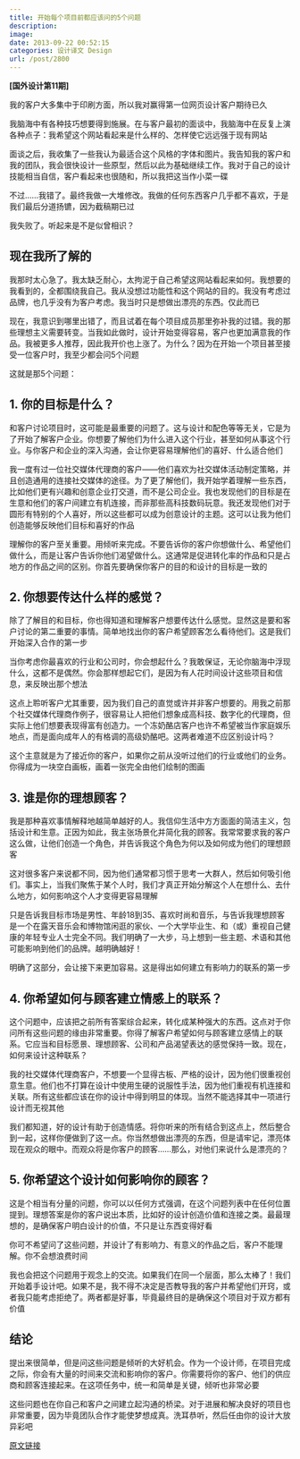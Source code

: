 ```yaml
---
title: 开始每个项目前都应该问的5个问题
description: 
image: 
date: 2013-09-22 00:52:15
categories: 设计译文 Design
url: /post/2800
---
```


**[国外设计第11期]**

我的客户大多集中于印刷方面，所以我对赢得第一位网页设计客户期待已久

我脑海中有各种技巧想要得到施展。在与客户最初的面谈中，我脑海中在反复上演各种点子：我希望这个网站看起来是什么样的、怎样使它远远强于现有网站

面谈之后，我收集了一些我认为最适合这个风格的字体和图片。我告知我的客户和我的团队，我会很快设计一些原型，然后以此为基础继续工作。我对于自己的设计技能相当自信，客户看起来也很随和，所以我把这当作小菜一碟

不过……我错了。最终我做一大堆修改。我做的任何东西客户几乎都不喜欢，于是我们最后分道扬镳，因为截稿期已过

我失败了。听起来是不是似曾相识？

## 现在我所了解的

我那时太心急了。我太缺乏耐心，太拘泥于自己希望这网站看起来如何。我想要的我看到的，全都围绕我自己。我从没想过功能性和这个网站的目的。我没有考虑过品牌，也几乎没有为客户考虑。我当时只是想做出漂亮的东西。仅此而已

现在，我意识到哪里出错了，而且试着在每个项目成员那里弥补我的过错。我的那些理想主义需要转变。当我如此做时，设计开始变得容易，客户也更加满意我的作品。我被更多人推荐，因此我开价也上涨了。为什么？因为在开始一个项目甚至接受一位客户时，我至少都会问5个问题

这就是那5个问题：

## 1. 你的目标是什么？

和客户讨论项目时，这可能是最重要的问题了。这与设计和配色等等无关，它是为了开始了解客户企业。你想要了解他们为什么进入这个行业，甚至如何从事这个行业。与你客户和企业的深入沟通，会让你更容易理解他们的喜好、什么适合他们

我一度有过一位社交媒体代理商的客户——他们喜欢为社交媒体活动制定策略，并且创造通用的连接社交媒体的途径。为了更了解他们，我开始学着理解一些东西，比如他们更有兴趣和创意企业打交道，而不是公司企业。我也发现他们的目标是在生意和他们的客户间建立有机连接，而非那些高科技数码玩意。我还发现他们对于圆形有特别的个人喜好，所以这些都可以成为创意设计的主题。这可以让我为他们创造能够反映他们目标和喜好的作品

理解你的客户至关重要。用倾听来完成。不要告诉你的客户你想做什么、希望他们做什么，而是让客户告诉你他们渴望做什么。这通常是促进转化率的作品和只是占地方的作品之间的区别。你首先要确保你客户的目的和设计的目标是一致的

## 2. 你想要传达什么样的感觉？

除了了解目的和目标，你也得知道和理解客户想要传达什么感觉。显然这是要和客户讨论的第二重要的事情。简单地找出你的客户希望顾客怎么看待他们。这是我们开始深入合作的第一步

当你考虑你最喜欢的行业和公司时，你会想起什么？我敢保证，无论你脑海中浮现什么，这都不是偶然。你会那样想起它们，是因为有人花时间设计这些项目和信息，来反映出那个想法

这点上聆听客户尤其重要，因为我们自己的直觉或许并非客户想要的。用我之前那个社交媒体代理商作例子，很容易让人把他们想象成高科技、数字化的代理商，但实际上他们想要表现得富有创造力。一个冻奶酪店客户也许不希望被当作家庭娱乐地点，而是面向成年人的有格调的高级奶酪吧。这两者难道不应区别设计吗？

这个主意就是为了接近你的客户，如果你之前从没听过他们的行业或他们的业务。你得成为一块空白画板，画着一张完全由他们绘制的图画

## 3. 谁是你的理想顾客？

我是那种喜欢事情解释地越简单越好的人。我信仰生活中方方面面的简洁主义，包括设计和生意。正因为如此，我主张场景化并简化我的顾客。我常常要求我的客户这么做，让他们创造一个角色，并告诉我这个角色为何以及如何成为他们的理想顾客

这对很多客户来说都不同，因为他们通常都习惯于思考一大群人，然后如何吸引他们。事实上，当我们聚焦于某个人时，我们才真正开始分解这个人在想什么、去什么地方，如何影响这个人才变得更容易理解

只是告诉我目标市场是男性、年龄18到35、喜欢时尚和音乐，与告诉我理想顾客是一个在露天音乐会和博物馆闲逛的家伙、一个大学毕业生、和（或）重视自己健康的年轻专业人士完全不同。我们明确了一大步，马上想到一些主题、术语和其他可能影响到他们的品牌。越明确越好！

明确了这部分，会让接下来更加容易。这是得出如何建立有影响力的联系的第一步

## 4. 你希望如何与顾客建立情感上的联系？

这个问题中，应该把之前所有答案综合起来，转化成某种强大的东西。这点对于你问所有这些问题的缘由非常重要。你得了解客户希望如何与顾客建立感情上的联系。它应当和目标愿景、理想顾客、公司和产品渴望表达的感觉保持一致。现在，如何来设计这种联系？

我的社交媒体代理商客户，不想要一个显得古板、严格的设计，因为他们很重视创意生意。他们也不打算在设计中使用生硬的说服性手法，因为他们重视有机连接和关联。所有这些都应该在你的设计中得到明显的体现。当然不能选择其中一项进行设计而无视其他

我们都知道，好的设计有助于创造情感。将你听来的所有结合到这点上，然后整合到一起，这样你便做到了这一点。你当然想做出漂亮的东西，但是请牢记，漂亮体现在观众的眼中。而观众将是你客户的顾客……那么，对他们来说什么是漂亮的？

## 5. 你希望这个设计如何影响你的顾客？

这是个相当有分量的问题，你可以以任何方式强调，在这个问题列表中在任何位置提到。理想答案是你的客户说出本质，比如好的设计创造价值和连接之类。最最理想的，是确保客户明白设计的价值，不只是让东西变得好看

你可不希望问了这些问题，并设计了有影响力、有意义的作品之后，客户不能理解。你不会想浪费时间

我也会把这个问题用于观念上的交流。如果我们在同一个层面，那么太棒了！我们开始着手设计吧。如果不是，我不得不决定是否教导我的客户并希望他们开窍，或者我只能考虑拒绝了。两者都是好事，毕竟最终目的是确保这个项目对于双方都有价值

## 结论

提出来很简单，但是问这些问题是倾听的大好机会。作为一个设计师，在项目完成之际，你会有大量的时间来交流和影响你的客户。你需要将你的客户、他们的供应商和顾客连接起来。在这项任务中，统一和简单是关键，倾听也非常必要

这些问题也在你自己和客户之间建立起沟通的桥梁。对于进展和解决良好的项目也非常重要，因为毕竟团队合作才能使梦想成真。洗耳恭听，然后任由你的设计大放异彩吧

[原文链接](http://www.webdesignerdepot.com/2013/09/5-questions-you-must-ask-at-the-start-of-every-project/)